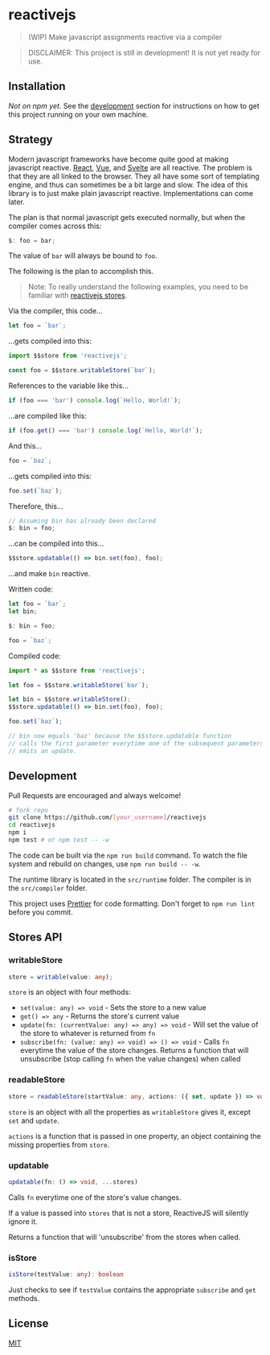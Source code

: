 # reactivejs

> (WIP) Make javascript assignments reactive via a compiler

> DISCLAIMER: This project is still in development! It is not yet ready for use.

## Installation

_Not on npm yet._ See the [development](#development) section for instructions on how to get this project running on your own machine.

## Strategy

Modern javascript frameworks have become quite good at making javascript reactive. [React](https://reactjs.org), [Vue](https://vuejs.org), and [Svelte](https://svelte.dev) are all reactive. The problem is that they are all linked to the browser. They all have some sort of templating engine, and thus can sometimes be a bit large and slow. The idea of this library is to just make plain javascript reactive. Implementations can come later.

The plan is that normal javascript gets executed normally, but when the compiler comes across this:

```js
$: foo = bar;
```

The value of `bar` will always be bound to `foo`.

The following is the plan to accomplish this.

> Note: To really understand the following examples, you need to be familiar with [reactivejs stores](#stores-api).

Via the compiler, this code...

```js
let foo = `bar`;
```

...gets compiled into this:

```js
import $$store from 'reactivejs';

const foo = $$store.writableStore(`bar`);
```

References to the variable like this...

```js
if (foo === 'bar') console.log(`Hello, World!`);
```

...are compiled like this:

```js
if (foo.get() === 'bar') console.log(`Hello, World!`);
```

And this...

```js
foo = `baz`;
```

...gets compiled into this:

```js
foo.set(`baz`);
```

Therefore, this...

```js
// Assuming bin has already been declared
$: bin = foo;
```

...can be compiled into this...

```js
$$store.updatable(() => bin.set(foo), foo);
```

...and make `bin` reactive.

Written code:

```js
let foo = `bar`;
let bin;

$: bin = foo;

foo = `baz`;
```

Compiled code:

```js
import * as $$store from 'reactivejs';

let foo = $$store.writableStore(`bar`);

let bin = $$store.writableStore();
$$store.updatable(() => bin.set(foo), foo);

foo.set(`baz`);

// bin now equals 'baz' because the $$store.updatable function
// calls the first parameter everytime one of the subsequent parameters
// emits an update.
```

## Development

Pull Requests are encouraged and always welcome!

```sh
# fork repo
git clone https://github.com/[your_username]/reactivejs
cd reactivejs
npm i
npm test # or npm test -- -w
```

The code can be built via the `npm run build` command. To watch the file system and rebuild on changes, use `npm run build -- -w`.

The runtime library is located in the `src/runtime` folder. The compiler is in the `src/compiler` folder.

This project uses [Prettier](https://prettier.io) for code formatting. Don't forget to `npm run lint` before you commit.

## Stores API

### writableStore

```ts
store = writable(value: any);
```

`store` is an object with four methods:

-   `set(value: any) => void` - Sets the store to a new value
-   `get() => any` - Returns the store's current value
-   `update(fn: (currentValue: any) => any) => void` - Will set the value of the store to whatever is returned from `fn`
-   `subscribe(fn: (value: any) => void) => () => void` - Calls `fn` everytime the value of the store changes. Returns a function that will unsubscribe (stop calling `fn` when the value changes) when called

### readableStore

```ts
store = readableStore(startValue: any, actions: ({ set, update }) => void);
```

`store` is an object with all the properties as `writableStore` gives it, except `set` and `update`.

`actions` is a function that is passed in one property, an object containing the missing properties from `store`.

### updatable

```ts
updatable(fn: () => void, ...stores)
```

Calls `fn` everytime one of the store's value changes.

If a value is passed into `stores` that is not a store, ReactiveJS will silently ignore it.

Returns a function that will 'unsubscribe' from the stores when called.

### isStore

```ts
isStore(testValue: any): boolean
```

Just checks to see if `testValue` contains the appropriate `subscribe` and `get` methods.

## License

[MIT](/LICENSE)
